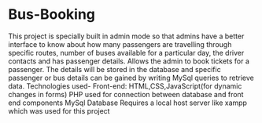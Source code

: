 # Bus-Booking
This project is specially built in admin mode so that admins have a better interface to know about how many passengers are travelling through specific routes, number of buses available for a particular day, the driver contacts and has passenger details. Allows the admin to book tickets for a passenger. The details will be stored in the database and specific passenger or bus details can be gained by writing MySql queries to retrieve data.
Technologies used- 
Front-end: HTML,CSS,JavaScript(for dynamic changes in forms)
PHP used for connection between database and front end components
MySql Database
Requires a local host server like xampp which was used for this project

